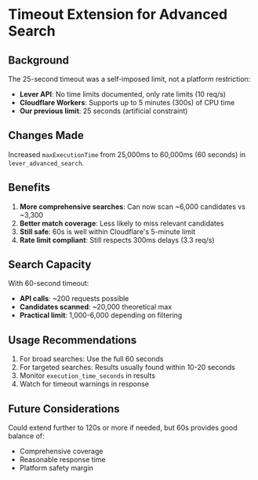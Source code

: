 # Timeout Extension for Advanced Search

## Background

The 25-second timeout was a self-imposed limit, not a platform restriction:
- **Lever API**: No time limits documented, only rate limits (10 req/s)
- **Cloudflare Workers**: Supports up to 5 minutes (300s) of CPU time
- **Our previous limit**: 25 seconds (artificial constraint)

## Changes Made

Increased `maxExecutionTime` from 25,000ms to 60,000ms (60 seconds) in `lever_advanced_search`.

## Benefits

1. **More comprehensive searches**: Can now scan ~6,000 candidates vs ~3,300
2. **Better match coverage**: Less likely to miss relevant candidates
3. **Still safe**: 60s is well within Cloudflare's 5-minute limit
4. **Rate limit compliant**: Still respects 300ms delays (3.3 req/s)

## Search Capacity

With 60-second timeout:
- **API calls**: ~200 requests possible
- **Candidates scanned**: ~20,000 theoretical max
- **Practical limit**: 1,000-6,000 depending on filtering

## Usage Recommendations

1. For broad searches: Use the full 60 seconds
2. For targeted searches: Results usually found within 10-20 seconds
3. Monitor `execution_time_seconds` in results
4. Watch for timeout warnings in response

## Future Considerations

Could extend further to 120s or more if needed, but 60s provides good balance of:
- Comprehensive coverage
- Reasonable response time
- Platform safety margin 
